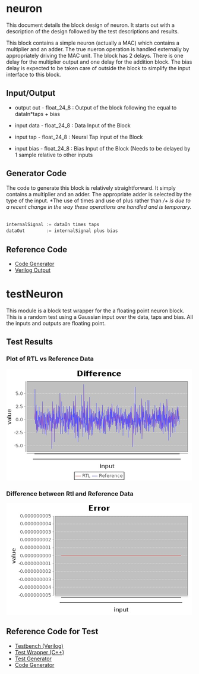 
# neuron

This document details the block design of neuron. It starts out with a description of the design followed
by the test descriptions and results.


This block contains a simple neuron (actually a MAC) which contains a multiplier and an adder. The
true nueron operation is handled externally by appropriately driving the MAC unit. The block has 2 delays.
There is one delay for the multiplier output and one delay for the addition block. The bias delay is expected
to be taken care of outside the block to simplify the input interface to this block.

## Input/Output
* output out      - float_24_8  : Output of the block following the equal to dataIn*taps + bias

* input data      - float_24_8    : Data Input of the Block
* input tap      - float_24_8      : Neural Tap input of the Block
* input bias      - float_24_8      : Bias Input of the Block (Needs to be delayed by 1 sample relative to other inputs

## Generator Code

The code to generate this block is relatively straightforward. It simply contains a multiplier and an adder. The
appropriate adder is selected by the type of the input. *The use of times and use of plus rather than */+ is due
to a recent change in the way these operations are handled and is temporary.*

```scala

internalSignal := dataIn times taps
dataOut        := internalSignal plus bias

```

## Reference Code

* [Code Generator](../../../src/main/scala/com/simplifide/generate/blocks/neural//Neuron.scala)
* [Verilog Output](../design/.v)




# testNeuron


This module is a block test wrapper for the a floating point neuron block. This is a random test using a Gaussian input
over the data, taps and bias. All the inputs and outputs are floating point.

## Test Results

### Plot of RTL vs Reference Data

![Ref vs RTL](results.jpg)

### Difference between Rtl and Reference Data
![RTL](resultse.jpg)

## Reference Code for Test
* [Testbench (Verilog)](../test/testNeuron.v)
* [Test Wrapper (C++)](../test/testNeuron.cpp)
* [Test Generator](../../../src/test/scala/com/simplifide/generate/neural//NeuronTest.scala)
* [Code Generator](../../../src/main/scala/com/simplifide/generate/blocks/neural//Neuron.scala)



        


